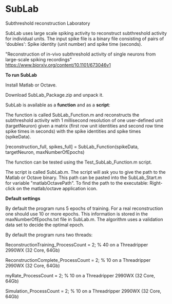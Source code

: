 # SubLab
Subthreshold reconstruction Laboratory

SubLab uses large scale spiking activity to reconstruct subthreshold activity for individual units. The input spike file is a binary file consisting of pairs of 'doubles': Spike identity (unit number) and spike time (seconds).

"Reconstruction of in-vivo subthreshold activity of single neurons from large-scale spiking recordings"
https://www.biorxiv.org/content/10.1101/673046v1



**To run SubLab**

Install Matlab or Octave.

Download SubLab_Package.zip and unpack it.

SubLab is available as a **function** and as a **script**:

The function is called SubLab_Function.m and reconstructs the subthreshold activity with 1 millisecond resolution of one user-defined unit (targetNeuron) given a matrix (first row unit identities and second row time spike times in seconds) with the spike identities and spike times (spikeData).

[reconstruction_full, spikes_full] = SubLab_Function(spikeData, targetNeuron, maxNumberOfEpochs)

The function can be tested using the Test_SubLab_Function.m script.

The script is called SubLab.m. The script will ask you to give the path to the Matlab or Octave binary. This path can be pasted into the SubLab_Start.m for variable "matlabOctavePath". To find the path to the executable: Right-click on the matlab/octave application icon.



**Default settings**

By default the program runs 5 epochs of training. For a real reconstruction one should use 10 or more epochs. This information is stored in the maxNumberOfEpochs.txt file in SubLab.m. The algorithm uses a validation data set to decide the optimal epoch. 

By default the program runs two threads:

ReconstructionTraining_ProcessCount = 2; % 40 on a Threadripper 2990WX (32 Core, 64Gb)

ReconstructionComplete_ProcessCount = 2; % 10 on a Threadripper 2990WX (32 Core, 64Gb)

myRate_ProcessCount = 2; % 10 on a Threadripper 2990WX (32 Core, 64Gb)

Simulation_ProcessCount = 2; % 10 on a Threadripper 2990WX (32 Core, 64Gb)
